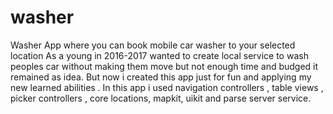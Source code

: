 # washer
Washer App  where you can  book mobile car washer to your selected location 
As a young in 2016-2017 wanted to create local service to wash peoples car without making them move but  not enough time and budged it remained as idea.
But now i created this app just for fun and applying my new learned abilities . In this app i used navigation controllers , table views , picker controllers ,
core locations, mapkit, uikit and  parse server service. 
